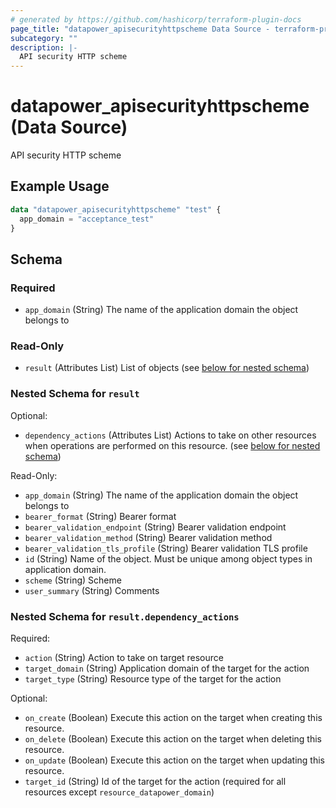 ```yaml
---
# generated by https://github.com/hashicorp/terraform-plugin-docs
page_title: "datapower_apisecurityhttpscheme Data Source - terraform-provider-datapower"
subcategory: ""
description: |-
  API security HTTP scheme
---
```


# datapower_apisecurityhttpscheme (Data Source)

API security HTTP scheme

## Example Usage

```terraform
data "datapower_apisecurityhttpscheme" "test" {
  app_domain = "acceptance_test"
}
```

<!-- schema generated by tfplugindocs -->
## Schema

### Required

- `app_domain` (String) The name of the application domain the object belongs to

### Read-Only

- `result` (Attributes List) List of objects (see [below for nested schema](#nestedatt--result))

<a id="nestedatt--result"></a>
### Nested Schema for `result`

Optional:

- `dependency_actions` (Attributes List) Actions to take on other resources when operations are performed on this resource. (see [below for nested schema](#nestedatt--result--dependency_actions))

Read-Only:

- `app_domain` (String) The name of the application domain the object belongs to
- `bearer_format` (String) Bearer format
- `bearer_validation_endpoint` (String) Bearer validation endpoint
- `bearer_validation_method` (String) Bearer validation method
- `bearer_validation_tls_profile` (String) Bearer validation TLS profile
- `id` (String) Name of the object. Must be unique among object types in application domain.
- `scheme` (String) Scheme
- `user_summary` (String) Comments

<a id="nestedatt--result--dependency_actions"></a>
### Nested Schema for `result.dependency_actions`

Required:

- `action` (String) Action to take on target resource
- `target_domain` (String) Application domain of the target for the action
- `target_type` (String) Resource type of the target for the action

Optional:

- `on_create` (Boolean) Execute this action on the target when creating this resource.
- `on_delete` (Boolean) Execute this action on the target when deleting this resource.
- `on_update` (Boolean) Execute this action on the target when updating this resource.
- `target_id` (String) Id of the target for the action (required for all resources except `resource_datapower_domain`)
